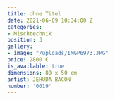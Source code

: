 ```yaml
---
title: ohne Titel
date: 2021-06-09 10:34:00 Z
categories:
- Mischtechnik
position: 3
gallery:
- image: "/uploads/IMGP6973.JPG"
price: 2800 €
is_available: true
dimensions: 80 x 50 cm
artist: JEHUDA BACON
number: '0019'
---
```


